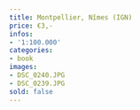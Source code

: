 ```yaml
---
title: Montpellier, Nîmes (IGN)
price: €3,-
infos:  
- '1:100.000'
categories:
- book
images:
- DSC_0240.JPG
- DSC_0239.JPG
sold: false
---
```

